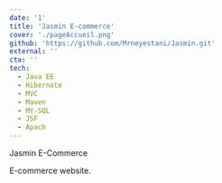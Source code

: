 ```yaml
---
date: '1'
title: 'Jasmin E-commerce'
cover: './pageAccueil.png'
github: 'https://github.com/Mrneyestani/Jasmin.git'
external: ''
cta: ''
tech:
  - Java EE
  - Hibernate
  - MVC
  - Maven
  - MY-SQL
  - JSF
  - Apach
---
```


Jasmin E-Commerce

E-commerce website.
